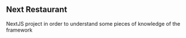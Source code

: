 ## Next Restaurant

NextJS project in order to understand some pieces of knowledge of the framework
